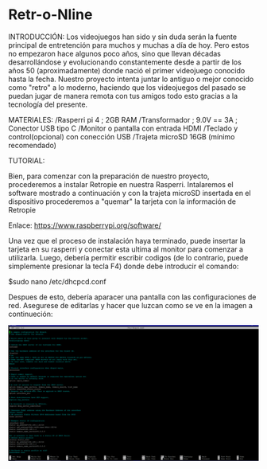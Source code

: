 # Retr-o-Nline

INTRODUCCIÓN:
Los videojuegos han sido y sin duda serán la fuente principal de entretención para muchos y muchas a día de hoy. Pero estos no empezaron hace algunos poco años, sino que
llevan décadas desarrollándose y evolucionando constantemente desde a partir de los años 50 (aproximadamente) donde nació el primer videojuego conocido hasta la fecha.
Nuestro proyecto intenta juntar lo antiguo o mejor conocido como "retro" a lo moderno, haciendo que los videojuegos del pasado se puedan jugar de manera remota con tus
amigos todo esto gracias a la tecnología del presente.

MATERIALES:
/Rasperri pi 4 ; 2GB RAM
/Transformador ; 9.0V == 3A ; Conector USB tipo C
/Monitor o pantalla con entrada HDMI
/Teclado y control(opcional) con conección USB
/Trajeta microSD 16GB (mínimo recomendado)

TUTORIAL:

Bien, para comenzar con la preparación de nuestro proyecto, procederemos a instalar Retropie en nuestra Rasperri. Intalaremos el software mostrado a continuación y con la
trajeta microSD insertada en el dispositivo procederemos a "quemar" la tarjeta con la información de Retropie

Enlace:
https://www.raspberrypi.org/software/

Una vez que el proceso de instalación haya terminado, puede insertar la tarjeta en su rasperri y conectar esta ultima al monitor para comenzar a utilizarla.
Luego, debería permitir escribir codigos (de lo contrario, puede simplemente presionar la tecla F4) donde debe introducir el comando:

$sudo nano /etc/dhcpcd.conf

Despues de esto, debería aparacer una pantalla con las configuraciones de red. Asegurese de editarlas y hacer que luzcan como se ve en la imagen a continueción:

![](RedConfig.png)
